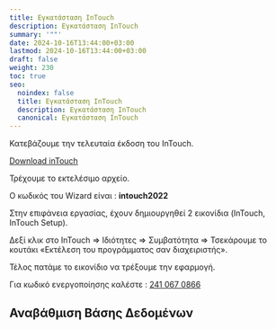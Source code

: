 ```yaml
---
title: Εγκατάσταση InTouch
description: Εγκατάσταση InTouch
summary: '""'
date: 2024-10-16T13:44:00+03:00
lastmod: 2024-10-16T13:44:00+03:00
draft: false
weight: 230
toc: true
seo:
  noindex: false
  title: Εγκατάσταση InTouch
  description: Εγκατάσταση InTouch
  canonical: Εγκατάσταση InTouch
---
```

Κατεβάζουμε την τελευταία έκδοση του InTouch.

[Download inTouch](https://update.intouch.gr/versions/Intouch%20Setup%206.99.759%20-%202024.07.18.14.30.exe)

Τρέχουμε το εκτελέσιμο αρχείο. 

Ο κωδικός του Wizard είναι :  **intouch2022**

Στην επιφάνεια εργασίας, έχουν δημιουργηθεί 2 εικονίδια (InTouch, InTouch Setup).

Δεξί κλικ στο InTouch => Ιδιότητες => Συμβατότητα => Τσεκάρουμε το κουτάκι «Εκτέλεση του προγράμματος σαν διαχειριστής».

Τέλος πατάμε το εικονίδιο να τρέξουμε την εφαρμογή.

Για κωδικό ενεργοποίησης καλέστε : [241 067 0866](tel:+302410670866)

## Αναβάθμιση Βάσης Δεδομένων
